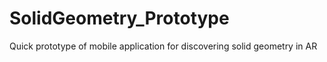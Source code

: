 # SolidGeometry_Prototype
Quick prototype of mobile application for discovering solid geometry in AR

